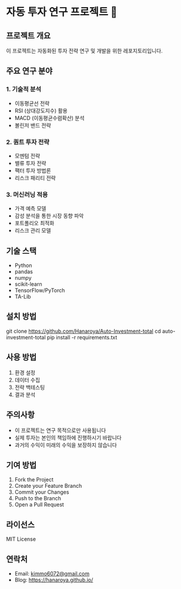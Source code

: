 # 자동 투자 연구 프로젝트 🚀

## 프로젝트 개요
이 프로젝트는 자동화된 투자 전략 연구 및 개발을 위한 레포지토리입니다.

## 주요 연구 분야
### 1. 기술적 분석
- 이동평균선 전략
- RSI (상대강도지수) 활용
- MACD (이동평균수렴확산) 분석
- 볼린저 밴드 전략

### 2. 퀀트 투자 전략
- 모멘텀 전략
- 밸류 투자 전략
- 팩터 투자 방법론
- 리스크 패리티 전략

### 3. 머신러닝 적용
- 가격 예측 모델
- 감성 분석을 통한 시장 동향 파악
- 포트폴리오 최적화
- 리스크 관리 모델

## 기술 스택
- Python
- pandas
- numpy
- scikit-learn
- TensorFlow/PyTorch
- TA-Lib

## 설치 방법

git clone https://github.com/Hanaroya/Auto-Investment-total
cd auto-investment-total
pip install -r requirements.txt

## 사용 방법
1. 환경 설정
2. 데이터 수집
3. 전략 백테스팅
4. 결과 분석

## 주의사항
- 이 프로젝트는 연구 목적으로만 사용됩니다
- 실제 투자는 본인의 책임하에 진행하시기 바랍니다
- 과거의 수익이 미래의 수익을 보장하지 않습니다

## 기여 방법
1. Fork the Project
2. Create your Feature Branch
3. Commit your Changes
4. Push to the Branch
5. Open a Pull Request

## 라이선스
MIT License

## 연락처
- Email: kimmo6072@gmail.com
- Blog: https://hanaroya.github.io/
